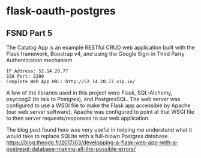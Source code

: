 # flask-oauth-postgres

## FSND Part 5

The Catalog App is an example RESTful CRUD web application built with the Flask framework, Boostrap v4, and using the Google Sign-in Third Party Authentication mechanism.

```
IP Address: 52.14.20.77
SSH Port: 2200
Complete Web App URL: http://52.14.20.77.xip.io/
```

A few of the libraries used in this project were Flask, SQL-Alchemy, psycopg2 (to talk to Postgres), and PostgresSQL. The web server was configured to use a WSGI file to make the Flask app accessible by Apache (our web server software). Apache was configured to point at that WSGI file to then server requests/responses to our web application. 

The blog post found here was very useful in helping me understand what it would take to replace SQLite with a full-blown Postgres database. https://blog.theodo.fr/2017/03/developping-a-flask-web-app-with-a-postresql-database-making-all-the-possible-errors/
